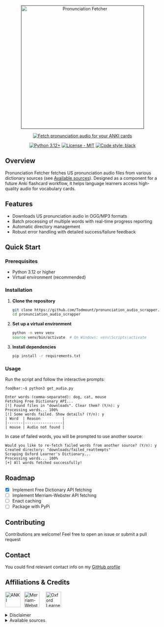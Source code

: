 <!--- <h1 align="center" title="Project name"> Pronunciation Fetcher</h1> --->
<p align="center">
  <a href="">
    <img src="https://res.cloudinary.com/dxteec1w4/image/upload/v1756072579/proninciation_fetcher_vue_dark_cdtelr.png" title="Project name" alt="Pronunciation Fetcher" style="width:400px"/>
  </a>
</p>

<!-- Typing animation -->
<p align="center">
  <a href="https://git.io/typing-svg">
    <img src="https://readme-typing-svg.herokuapp.com?font=Jetbrains+Mono&weight=500&duration=5250&pause=1250&color=41b883&center=true&vCenter=true&width=600&lines=Fetch+pronunciation+audio+for+your+ANKI+cards" 
      title="Typing animation" alt="Fetch pronunciation audio for your ANKI cards" />
  </a>
</p>

<!-- Project-specific badges -->
<p align="center">
  <a href="https://python.org" title="Supported python versions">
    <img src="https://img.shields.io/badge/Python-3.12+-blue.svg" alt="Python 3.12+"></a>
  <a href="LICENSE" title="License">
    <img src="https://img.shields.io/badge/License-MIT-yellow.svg" alt="License - MIT"></a>
  <a href="https://github.com/psf/black" title="Code style">
    <img src="https://img.shields.io/badge/Code%20Style-black-000000.svg" alt="Code style: black"></a>
</p>

<h2 align="left">Overview </h2> 

<p>
  Pronunciation Fetcher fetches US pronunciation audio files from various dictionary sources (see <a href="#available-sources">Available sources</a>). 
  Designed as a component for a future Anki flashcard workflow, it helps language learners access high-quality audio for vocabulary cards.
</p>
 
<h2 align="left">Features</h2>

- Downloads US pronunciation audio in OGG/MP3 formats
- Batch processing of multiple words with real-time progress reporting
- Automatic directory management
- Robust error handling with detailed success/failure feedback

<h2 align="left">Quick Start</h2>

### Prerequisites

- Python 3.12 or higher
- Virtual environment (recommended)

### Installation

1. **Clone the repository**
   ```bash
   git clone https://github.com/Todmount/pronunciation_audio_scrapper.git
   cd pronunciation_audio_scrapper
   ```

2. **Set up a virtual environment**
   ```bash
   python -m venv venv
   source venv/bin/activate  # On Windows: venv\Scripts\activate
   ```

3. **Install dependencies**
   ```bash
   pip install -r requirements.txt
   ```

### Usage

Run the script and follow the interactive prompts:

```shellsession
foo@bar:~$ python3 get_audio.py

Enter words (comma-separated): dog, cat, mouse
Fetching Free Dictionary API...
[!] Found files in "downloads". Clear them? (Y/n): y
Processing words... 100%
[!] Some words failed. Show details? (Y/n): y
| Word  | Reason          |
|-------|-----------------|
| mouse | Audio not found |

```

In case of failed words, you will be prompted to use another source:

```shellsession
Would you like to re-fetch failed words from another source? (Y/n): y
Created directory: "downloads/failed_reattempts"
Scraping Oxford Learner's Dictionary...
Processing words... 100%
[+] All words fetched successfully!
```

<h2 align="left">Roadmap</h2>

- [x] Implement Free Dictionary API fetching
- [ ] Implement Merriam-Webster API fetching
- [ ] Enact caching
- [ ] Package with PyPi

## Contributing
Contributions are welcome! Feel free to open an issue or submit a pull request

## Contact
You could find relevant contact info on my [GitHub profile](https://github.com/Todmount)

<h2 align="left">Affiliations & Credits</h2>

<p align="left">
  <!-- Anki -->
  <a href="https://apps.ankiweb.net/">
    <img src="https://upload.wikimedia.org/wikipedia/commons/thumb/3/3d/Anki-icon.svg/240px-Anki-icon.svg.png" style="height:50px" alt="ANKI"></a>
  &nbsp; <!-- for similar spacing -->
  <!-- Merriam-Webster -->
  <a href="https://www.merriam-webster.com/">
    <img src="https://dictionaryapi.com/images/info/branding-guidelines/MWLogo_DarkBG_120x120_2x.png" style="height:50px" alt="Merriam-Webster Dictionary"></a> 
  &nbsp;&nbsp;&nbsp;
  <!-- Oxford -->
  <a href="https://www.oxfordlearnersdictionaries.com/">
    <img src="https://librum.io/wp-content/uploads/2024/06/oxfordlearnersdictionaries-300x300.png.webp" style="height:50px" alt="Oxford Learner's Dictionaries"></a>
</p>

<details markdown="1" id=disclaimer><summary>Disclaimer</summary>
  <p><sub>
    *Audio scraped from <b>Oxford Learner’s Dictionary</b> (unofficial, not affiliated with Oxford Languages)<br>
    **Designed for use with Anki. This project is independent and not affiliated with the official Anki project.
  </sub></p>
</details>

<details markdown="1" id=available-sources>
  <summary>Available sources</summary>
  <ul>
    <li><a href="https://dictionaryapi.dev/">Free Dictionary API</a></li>
    <li><a href="https://www.oxfordlearnersdictionaries.com/">Oxdord Learner's Dictionary</a></li>
    <li><a href="https://dictionaryapi.com/">Merriam-Webster Dictionary API</a></li>
  </ul>
</details>
